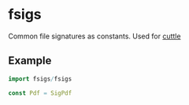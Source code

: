 # fsigs

Common file signatures as constants.  Used for [cuttle](https://github.com/RattleyCooper/cuttle)

## Example

```nim
import fsigs/fsigs

const Pdf = SigPdf
```
